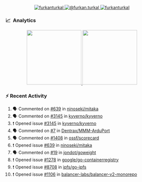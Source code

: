 <p align="center">
  <a href="https://linkedin.com/in/furkanturkal" target="blank">
    <img src="https://img.shields.io/badge/linkedin-%230077B5.svg?&style=for-the-badge&logo=linkedin&logoColor=white" alt="furkanturkal" />
  </a>
  <a href="https://medium.com/@furkan.turkal" target="blank">
    <img src="https://img.shields.io/badge/medium-%2312100E.svg?&style=for-the-badge&logo=medium&logoColor=white" alt="@furkan.turkal" />
  </a>
  <a href="https://twitter.com/furkanturkaI" target="blank">
    <img src="https://img.shields.io/badge/Twitter-1DA1F2?style=for-the-badge&logo=twitter&logoColor=white" alt="furkanturkaI" />
  </a>
</p>

### 📈 &nbsp;Analytics

<p align="center">
  <a href="https://coderstats.net/github/#Dentrax">
    <img height="180em" src="https://github-readme-stats-eight-theta.vercel.app/api?username=Dentrax&show_icons=true&theme=algolia&include_all_commits=true&count_private=true&line_height=26"/>
    <img height="180em" src="https://github-readme-stats-eight-theta.vercel.app/api/top-langs/?username=Dentrax&layout=compact&langs_count=8&theme=algolia&line_height=26"/>
  </a>
</p>

### :zap: Recent Activity

<!--START_SECTION:activity-->
1. 🗣 Commented on [#639](https://github.com/ninoseki/mitaka/issues/639) in [ninoseki/mitaka](https://github.com/ninoseki/mitaka)
2. 🗣 Commented on [#3145](https://github.com/kyverno/kyverno/issues/3145) in [kyverno/kyverno](https://github.com/kyverno/kyverno)
3. ❗️ Opened issue [#3145](https://github.com/kyverno/kyverno/issues/3145) in [kyverno/kyverno](https://github.com/kyverno/kyverno)
4. 🗣 Commented on [#7](https://github.com/Dentrax/MMM-ArduPort/issues/7) in [Dentrax/MMM-ArduPort](https://github.com/Dentrax/MMM-ArduPort)
5. 🗣 Commented on [#1408](https://github.com/ossf/scorecard/issues/1408) in [ossf/scorecard](https://github.com/ossf/scorecard)
6. ❗️ Opened issue [#639](https://github.com/ninoseki/mitaka/issues/639) in [ninoseki/mitaka](https://github.com/ninoseki/mitaka)
7. 🗣 Commented on [#19](https://github.com/jondot/goweight/issues/19) in [jondot/goweight](https://github.com/jondot/goweight)
8. ❗️ Opened issue [#1278](https://github.com/google/go-containerregistry/issues/1278) in [google/go-containerregistry](https://github.com/google/go-containerregistry)
9. ❗️ Opened issue [#8708](https://github.com/ipfs/go-ipfs/issues/8708) in [ipfs/go-ipfs](https://github.com/ipfs/go-ipfs)
10. ❗️ Opened issue [#1106](https://github.com/balancer-labs/balancer-v2-monorepo/issues/1106) in [balancer-labs/balancer-v2-monorepo](https://github.com/balancer-labs/balancer-v2-monorepo)
<!--END_SECTION:activity-->
